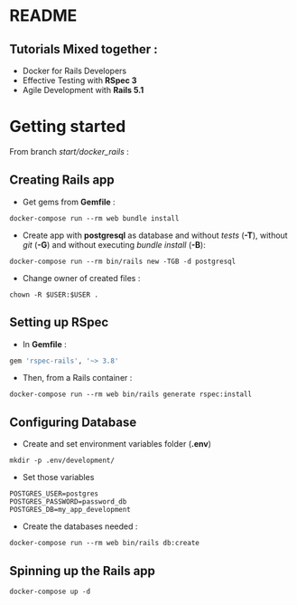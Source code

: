 # README

## Tutorials Mixed together : 

- Docker for Rails Developers
- Effective Testing with **RSpec 3**
- Agile Development with **Rails 5.1**


# Getting started 

From branch *start/docker_rails* :

## Creating Rails app

* Get gems from **Gemfile** :
```
docker-compose run --rm web bundle install
```

* Create app with **postgresql** as database and without *tests* (**-T**), without *git* (**-G**) and without executing *bundle install* (**-B**):
```
docker-compose run --rm bin/rails new -TGB -d postgresql 
``` 

* Change owner of created files :
```
chown -R $USER:$USER .
```

## Setting up RSpec

* In **Gemfile** :

```ruby
gem 'rspec-rails', '~> 3.8'
```

* Then, from a Rails container :

```
docker-compose run --rm web bin/rails generate rspec:install
```

## Configuring Database
* Create and set environment variables folder (**.env**)
```
mkdir -p .env/development/
```
* Set those variables 
```
POSTGRES_USER=postgres
POSTGRES_PASSWORD=password_db
POSTGRES_DB=my_app_development
```

* Create the databases needed :
```
docker-compose run --rm web bin/rails db:create
```

## Spinning up the Rails app
```
docker-compose up -d 
```
